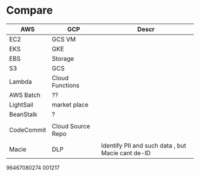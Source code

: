 # Compare



| AWS | GCP | Descr |
| -- | -- | -- | 
| EC2 | GCS VM  | | 
| EKS | GKE  | | 
| EBS | Storage | | 
| S3 | GCS | | 
| Lambda | Cloud Functions | | 
| AWS Batch | ??  | | 
| LightSail | market place  | | 
| BeanStalk | ?  | | 
|  |  | | 
| CodeCommit | Cloud Source Repo  | | 
|  |  | | 
| Macie  | DLP  | Identify PII and such data , but Macie cant de-ID | 

 96467080274
 001217
 
